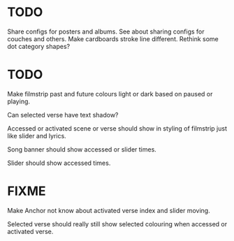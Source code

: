 # TODO
Share configs for posters and albums.
See about sharing configs for couches and others.
Make cardboards stroke line different.
Rethink some dot category shapes?

# TODO
Make filmstrip past and future colours light or dark based on paused or playing.

Can selected verse have text shadow?

Accessed or activated scene or verse should show in styling of filmstrip just like slider and lyrics.

Song banner should show accessed or slider times.

Slider should show accessed times.

# FIXME
Make Anchor not know about activated verse index and slider moving.

Selected verse should really still show selected colouring when accessed or activated verse.